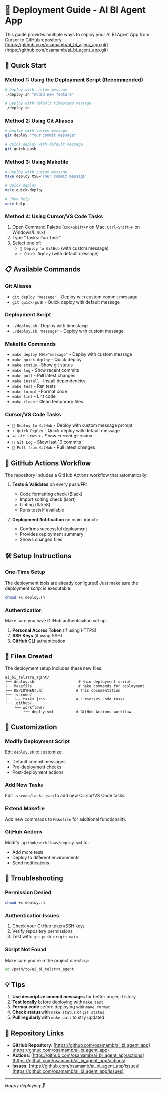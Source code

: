# 🚀 Deployment Guide - AI BI Agent App

This guide provides multiple ways to deploy your AI BI Agent App from Cursor to GitHub repository: [https://github.com/osamamb/ai_bi_agent_app.git](https://github.com/osamamb/ai_bi_agent_app.git)

## 🎯 Quick Start

### Method 1: Using the Deployment Script (Recommended)
```bash
# Deploy with custom message
./deploy.sh "Added new feature"

# Deploy with default timestamp message
./deploy.sh
```

### Method 2: Using Git Aliases
```bash
# Deploy with custom message
git deploy "Your commit message"

# Quick deploy with default message
git quick-push
```

### Method 3: Using Makefile
```bash
# Deploy with custom message
make deploy MSG="Your commit message"

# Quick deploy
make quick-deploy

# Show help
make help
```

### Method 4: Using Cursor/VS Code Tasks
1. Open Command Palette (`Cmd+Shift+P` on Mac, `Ctrl+Shift+P` on Windows/Linux)
2. Type "Tasks: Run Task"
3. Select one of:
   - `🚀 Deploy to GitHub` (with custom message)
   - `⚡ Quick Deploy` (with default message)

## 📋 Available Commands

### Git Aliases
- `git deploy "message"` - Deploy with custom commit message
- `git quick-push` - Quick deploy with default message

### Deployment Script
- `./deploy.sh` - Deploy with timestamp
- `./deploy.sh "message"` - Deploy with custom message

### Makefile Commands
- `make deploy MSG="message"` - Deploy with custom message
- `make quick-deploy` - Quick deploy
- `make status` - Show git status
- `make log` - Show recent commits
- `make pull` - Pull latest changes
- `make install` - Install dependencies
- `make test` - Run tests
- `make format` - Format code
- `make lint` - Lint code
- `make clean` - Clean temporary files

### Cursor/VS Code Tasks
- `🚀 Deploy to GitHub` - Deploy with custom message prompt
- `⚡ Quick Deploy` - Quick deploy with default message
- `📊 Git Status` - Show current git status
- `📝 Git Log` - Show last 10 commits
- `🔄 Pull from GitHub` - Pull latest changes

## 🔄 GitHub Actions Workflow

The repository includes a GitHub Actions workflow that automatically:

1. **Tests & Validates** on every push/PR:
   - Code formatting check (Black)
   - Import sorting check (isort)
   - Linting (flake8)
   - Runs tests if available

2. **Deployment Notification** on main branch:
   - Confirms successful deployment
   - Provides deployment summary
   - Shows changed files

## 🛠️ Setup Instructions

### One-Time Setup
The deployment tools are already configured! Just make sure the deployment script is executable:

```bash
chmod +x deploy.sh
```

### Authentication
Make sure you have GitHub authentication set up:

1. **Personal Access Token** (if using HTTPS)
2. **SSH Keys** (if using SSH)
3. **GitHub CLI** authentication

## 📁 Files Created

The deployment setup includes these new files:

```
ai_bi_telstra_agent/
├── deploy.sh                    # Main deployment script
├── Makefile                     # Make commands for deployment
├── DEPLOYMENT.md               # This documentation
├── .vscode/
│   └── tasks.json              # Cursor/VS Code tasks
└── .github/
    └── workflows/
        └── deploy.yml          # GitHub Actions workflow
```

## 🎨 Customization

### Modify Deployment Script
Edit `deploy.sh` to customize:
- Default commit messages
- Pre-deployment checks
- Post-deployment actions

### Add New Tasks
Edit `.vscode/tasks.json` to add new Cursor/VS Code tasks.

### Extend Makefile
Add new commands to `Makefile` for additional functionality.

### GitHub Actions
Modify `.github/workflows/deploy.yml` to:
- Add more tests
- Deploy to different environments
- Send notifications

## 🚨 Troubleshooting

### Permission Denied
```bash
chmod +x deploy.sh
```

### Authentication Issues
1. Check your GitHub token/SSH keys
2. Verify repository permissions
3. Test with: `git push origin main`

### Script Not Found
Make sure you're in the project directory:
```bash
cd /path/to/ai_bi_telstra_agent
```

## 💡 Tips

1. **Use descriptive commit messages** for better project history
2. **Test locally** before deploying with `make test`
3. **Format code** before deploying with `make format`
4. **Check status** with `make status` or `git status`
5. **Pull regularly** with `make pull` to stay updated

## 🔗 Repository Links

- **GitHub Repository**: [https://github.com/osamamb/ai_bi_agent_app](https://github.com/osamamb/ai_bi_agent_app)
- **Actions**: [https://github.com/osamamb/ai_bi_agent_app/actions](https://github.com/osamamb/ai_bi_agent_app/actions)
- **Issues**: [https://github.com/osamamb/ai_bi_agent_app/issues](https://github.com/osamamb/ai_bi_agent_app/issues)

---

*Happy deploying! 🚀*
